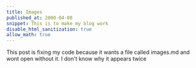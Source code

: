 ```yaml
---
title: Images
published_at: 2000-04-08
snippet: This is to make my blog work
disable_html_sanitization: true
allow_math: true
---
```


This post is fixing my code because it wants a file called images.md and wont open without it. I don't know why it appears twice
